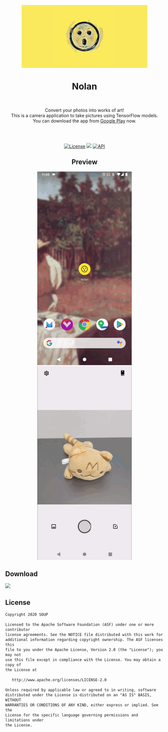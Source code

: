 <p align="center">
<img height="200" src='https://github.com/NolanApp/Nolan-Android/blob/develop/art/preview.png'/>
</p>

<h1 align="center">Nolan</h1><br/>
<p align="center">
  Convert your photos into works of art! <br/>
  This is a camera application to take pictures using TensorFlow models.<br/>
  You can download the app from <a href="https://play.google.com/store/apps/details?id=soup.nolan">Google Play</a> now.<br/>
  <br/>
</p>
</br>

<p align="center">
<a href="https://opensource.org/licenses/Apache-2.0"><img alt="License" src="https://img.shields.io/badge/License-Apache%202.0-blue.svg"/></a>
<a href='https://developer.android.com'><img height="20px" src='http://img.shields.io/badge/platform-android-green.svg'/></a>
<a href="https://android-arsenal.com/api?level=23"><img alt="API" src="https://img.shields.io/badge/API-23%2B-brightgreen.svg?style=flat"/></a>
</p>

<h2 align="center">Preview</h2>
<p align="center">
<img width="300" src="https://github.com/NolanApp/Nolan-Android/blob/develop/art/github_preview_1.gif"/> <img width="300" src="https://github.com/NolanApp/Nolan-Android/blob/develop/art/github_preview_2.gif"/>
</p>

## Download

<a href='https://play.google.com/store/apps/details?id=soup.nolan'><img height="60px" src='https://play.google.com/intl/en/badges/images/generic/ko_badge_web_generic.png'/></a>

## License

```
Copyright 2020 SOUP

Licensed to the Apache Software Foundation (ASF) under one or more contributor
license agreements. See the NOTICE file distributed with this work for
additional information regarding copyright ownership. The ASF licenses this
file to you under the Apache License, Version 2.0 (the "License"); you may not
use this file except in compliance with the License. You may obtain a copy of
the License at

   http://www.apache.org/licenses/LICENSE-2.0

Unless required by applicable law or agreed to in writing, software
distributed under the License is distributed on an "AS IS" BASIS, WITHOUT
WARRANTIES OR CONDITIONS OF ANY KIND, either express or implied. See the
License for the specific language governing permissions and limitations under
the License.
```

